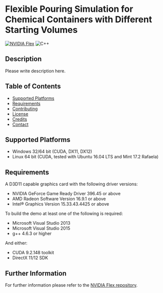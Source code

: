 
# Flexible Pouring Simulation for Chemical Containers with Different Starting Volumes
 
[![NVIDIA Flex](https://img.shields.io/badge/NVIDIA-Flex-green)](https://developer.nvidia.com/flex)
![C++](https://img.shields.io/badge/C++-11-orange)

## Description

Please write description here.

## Table of Contents

- [Supported Platforms](#supported)
- [Requirements](#requirements)
- [Contributing](#contributing)
- [License](#license)
- [Credits](#credits)
- [Contact](#contact)

## Supported Platforms

* Windows 32/64 bit (CUDA, DX11, DX12)
* Linux 64 bit (CUDA, tested with Ubuntu 16.04 LTS and Mint 17.2 Rafaela)

## Requirements

A D3D11 capable graphics card with the following driver versions:

* NVIDIA GeForce Game Ready Driver 396.45 or above
* AMD Radeon Software Version 16.9.1 or above
* Intel® Graphics Version 15.33.43.4425 or above

To build the demo at least one of the following is required:

* Microsoft Visual Studio 2013
* Microsoft Visual Studio 2015
* g++ 4.6.3 or higher

And either: 

* CUDA 9.2.148 toolkit
* DirectX 11/12 SDK

## Further Information

For further information please refer to the [NVIDIA Flex repository](https://github.com/NVIDIAGameWorks/FleX).